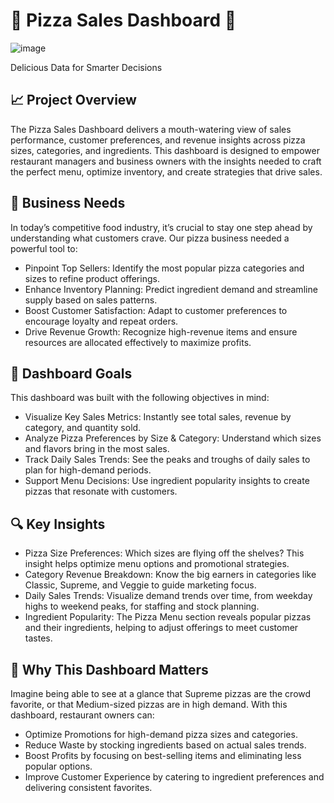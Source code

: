 # 🍕 Pizza Sales Dashboard 🍕

![image](https://github.com/user-attachments/assets/cce9612e-baff-4978-a310-9fc07c749bb2)




Delicious Data for Smarter Decisions

## 📈 Project Overview

The Pizza Sales Dashboard delivers a mouth-watering view of sales performance, customer preferences, and revenue insights across pizza sizes, categories, and ingredients. This dashboard is designed to empower restaurant managers and business owners with the insights needed to craft the perfect menu, optimize inventory, and create strategies that drive sales.

## 🍕 Business Needs

In today’s competitive food industry, it’s crucial to stay one step ahead by understanding what customers crave. Our pizza business needed a powerful tool to:

* Pinpoint Top Sellers: Identify the most popular pizza categories and sizes to refine product offerings.
* Enhance Inventory Planning: Predict ingredient demand and streamline supply based on sales patterns.
* Boost Customer Satisfaction: Adapt to customer preferences to encourage loyalty and repeat orders.
* Drive Revenue Growth: Recognize high-revenue items and ensure resources are allocated effectively to maximize profits.

## 🎯 Dashboard Goals

This dashboard was built with the following objectives in mind:

* Visualize Key Sales Metrics: Instantly see total sales, revenue by category, and quantity sold.
* Analyze Pizza Preferences by Size & Category: Understand which sizes and flavors bring in the most sales.
* Track Daily Sales Trends: See the peaks and troughs of daily sales to plan for high-demand periods.
* Support Menu Decisions: Use ingredient popularity insights to create pizzas that resonate with customers.

## 🔍 Key Insights
* Pizza Size Preferences: Which sizes are flying off the shelves? This insight helps optimize menu options and promotional strategies.
* Category Revenue Breakdown: Know the big earners in categories like Classic, Supreme, and Veggie to guide marketing focus.
* Daily Sales Trends: Visualize demand trends over time, from weekday highs to weekend peaks, for staffing and stock planning.
* Ingredient Popularity: The Pizza Menu section reveals popular pizzas and their ingredients, helping to adjust offerings to meet customer tastes.

## 🍕 Why This Dashboard Matters

Imagine being able to see at a glance that Supreme pizzas are the crowd favorite, or that Medium-sized pizzas are in high demand. With this dashboard, restaurant owners can:

* Optimize Promotions for high-demand pizza sizes and categories.
* Reduce Waste by stocking ingredients based on actual sales trends.
* Boost Profits by focusing on best-selling items and eliminating less popular options.
* Improve Customer Experience by catering to ingredient preferences and delivering consistent favorites.
